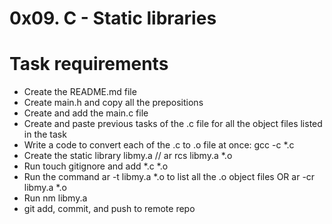 # 0x09. C - Static libraries


# Task requirements

- Create the README.md file
- Create main.h and copy all the prepositions
- Create and add the main.c file
- Create and paste previous tasks of the .c file for all the object files listed in the task
- Write a code to convert each of the .c to .o file at once:  gcc  -c *.c
- Create the static library libmy.a    // ar rcs libmy.a *.o
- Run touch gitignore and add *.c *.o
- Run the command ar -t libmy.a *.o  to list all the .o object files  OR ar -cr libmy.a *.o
- Run nm libmy.a
- git add, commit, and push to remote repo
